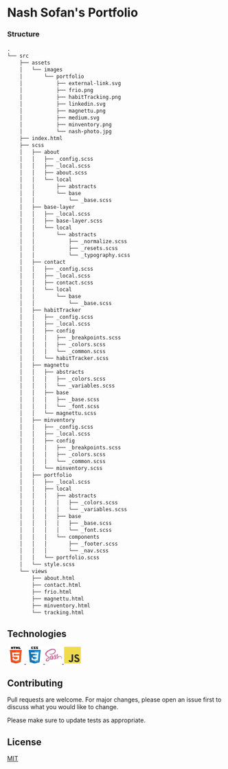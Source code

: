 # Nash Sofan's Portfolio


### Structure
```
.
└── src
    ├── assets
    │   └── images
    │       └── portfolio
    │           ├── external-link.svg
    │           ├── frio.png
    │           ├── habitTracking.png
    │           ├── linkedin.svg
    │           ├── magnettu.png
    │           ├── medium.svg
    │           ├── minventory.png
    │           └── nash-photo.jpg
    ├── index.html
    ├── scss
    │   ├── about
    │   │   ├── _config.scss
    │   │   ├── _local.scss
    │   │   ├── about.scss
    │   │   └── local
    │   │       ├── abstracts
    │   │       └── base
    │   │           └── _base.scss
    │   ├── base-layer
    │   │   ├── _local.scss
    │   │   ├── base-layer.scss
    │   │   └── local
    │   │       └── abstracts
    │   │           ├── _normalize.scss
    │   │           ├── _resets.scss
    │   │           └── _typography.scss
    │   ├── contact
    │   │   ├── _config.scss
    │   │   ├── _local.scss
    │   │   ├── contact.scss
    │   │   └── local
    │   │       └── base
    │   │           └── _base.scss
    │   ├── habitTracker
    │   │   ├── _config.scss
    │   │   ├── _local.scss
    │   │   ├── config
    │   │   │   ├── _breakpoints.scss
    │   │   │   ├── _colors.scss
    │   │   │   └── _common.scss
    │   │   └── habitTracker.scss
    │   ├── magnettu
    │   │   ├── abstracts
    │   │   │   ├── _colors.scss
    │   │   │   └── _variables.scss
    │   │   ├── base
    │   │   │   ├── _base.scss
    │   │   │   └── _font.scss
    │   │   └── magnettu.scss
    │   ├── minventory
    │   │   ├── _config.scss
    │   │   ├── _local.scss
    │   │   ├── config
    │   │   │   ├── _breakpoints.scss
    │   │   │   ├── _colors.scss
    │   │   │   └── _common.scss
    │   │   └── minventory.scss
    │   ├── portfolio
    │   │   ├── _local.scss
    │   │   ├── local
    │   │   │   ├── abstracts
    │   │   │   │   ├── _colors.scss
    │   │   │   │   └── _variables.scss
    │   │   │   ├── base
    │   │   │   │   ├── _base.scss
    │   │   │   │   └── _font.scss
    │   │   │   └── components
    │   │   │       ├── _footer.scss
    │   │   │       └── _nav.scss
    │   │   └── portfolio.scss
    │   └── style.scss
    └── views
        ├── about.html
        ├── contact.html
        ├── frio.html
        ├── magnettu.html
        ├── minventory.html
        └── tracking.html
```
## Technologies
<p align="left"> 
<a href="https://www.w3.org/html/" target="_blank" rel="noreferrer"> 
<img src="https://raw.githubusercontent.com/devicons/devicon/master/icons/html5/html5-original-wordmark.svg" alt="html5" width="40" height="40"/> 
</a>
<a href="https://www.w3schools.com/css/" target="_blank" rel="noreferrer"> 
<img src="https://raw.githubusercontent.com/devicons/devicon/master/icons/css3/css3-original-wordmark.svg" alt="css3" width="40" height="40"/> 
</a>
<a href="https://sass-lang.com" target="_blank" rel="noreferrer"> 
<img src="https://raw.githubusercontent.com/devicons/devicon/master/icons/sass/sass-original.svg" alt="sass" width="40" height="40"/> 
</a> 
<a href="https://developer.mozilla.org/en-US/docs/Web/JavaScript" target="_blank" rel="noreferrer"> 
<img src="https://raw.githubusercontent.com/devicons/devicon/master/icons/javascript/javascript-original.svg" alt="javascript" width="40" height="40"/> 
</a>
</p>

## Contributing
Pull requests are welcome. For major changes, please open an issue first to discuss what you would like to change.

Please make sure to update tests as appropriate.

## License
[MIT](https://choosealicense.com/licenses/mit/)